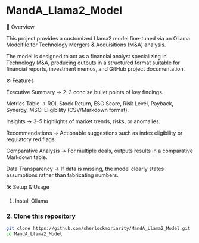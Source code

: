 # MandA_Llama2_Model

📌 Overview

This project provides a customized Llama2 model fine-tuned via an Ollama Modelfile for Technology Mergers & Acquisitions (M&A) analysis.

The model is designed to act as a financial analyst specializing in Technology M&A, producing outputs in a structured format suitable for financial reports, investment memos, and GitHub project documentation.


⚙️ Features

Executive Summary → 2–3 concise bullet points of key findings.

Metrics Table → ROI, Stock Return, ESG Score, Risk Level, Payback, Synergy, MSCI Eligibility (CSV/Markdown format).

Insights → 3–5 highlights of market trends, risks, or anomalies.

Recommendations → Actionable suggestions such as index eligibility or regulatory red flags.

Comparative Analysis → For multiple deals, outputs results in a comparative Markdown table.

Data Transparency → If data is missing, the model clearly states assumptions rather than fabricating numbers.


🛠️ Setup & Usage

1. Install Ollama
### 2. Clone this repository
```bash
git clone https://github.com/sherlockmoriarity/MandA_Llama2_Model.git
cd MandA_Llama2_Model
